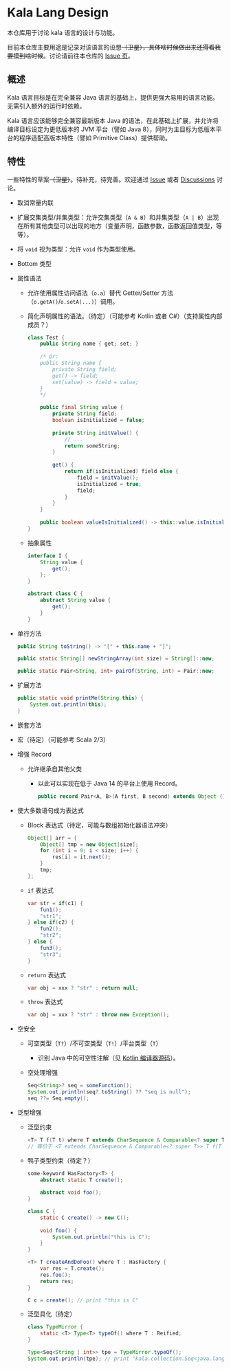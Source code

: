 # Kala Lang Design

本仓库用于讨论 kala 语言的设计与功能。

目前本仓库主要用途是记录对该语言的设想<del>（卫星），具体啥时候做出来还得看我要摸到啥时候</del>。讨论请前往本仓库的 [Issue 页](https://github.com/Glavo/kala-lang/issues)。

## 概述

Kala 语言目标是在完全兼容 Java 语言的基础上，提供更强大易用的语言功能。无需引入额外的运行时依赖。

Kala 语言应该能够完全兼容最新版本 Java 的语法，在此基础上扩展，并允许将编译目标设定为更低版本的 JVM 平台（譬如 Java 8），同时为主目标为低版本平台的程序适配高版本特性（譬如 Primitive Class）提供帮助。

## 特性

一些特性的草案<del>（卫星）</del>。待补充，待完善。欢迎通过 [Issue](https://github.com/Glavo/kala-lang/issues) 或者 [Discussions](https://github.com/Glavo/kala-lang/discussions) 讨论。

* 取消常量内联

* 扩展交集类型/并集类型：允许交集类型（`A & B`）和并集类型（`A | B`）出现在所有其他类型可以出现的地方（变量声明，函数参数，函数返回值类型，等等）。

* 将 `void` 视为类型：允许 `void` 作为类型使用。

* Bottom 类型

* 属性语法

  * 允许使用属性访问语法（`o.a`）替代 Getter/Setter 方法（`o.getA()`/`o.setA(...)`）调用。

  * 简化声明属性的语法。（待定）（可能参考 Kotlin 或者 C#）（支持属性内部成员？）

    ```java
    class Test {
        public String name { get; set; }
        
        /* Or:
        public String name {
            private String field;
            get() -> field;
            set(value) -> field = value;
        }
        */
    
        public final String value {
            private String field;
            boolean isInitialized = false;
        
            private String initValue() {
                // ...
                return someString;
            }
        
            get() {
                return if(isInitialized) field else {
                    field = initValue();
                    isInitialized = true;
                    field;
                }
            }
        }
        
        public boolean valueIsInitialized() -> this::value.isInitialized;
    }
    ```
  * 抽象属性
    
    ```java
    interface I {
        String value {
            get();
        };
    }
    
    abstract class C {
        abstract String value {
            get();
        }
    }
    ```
  
* 单行方法

  ```java
  public String toString() -> "[" + this.name + "]";
  
  public static String[] newStringArray(int size) = String[]::new;
  
  public static Pair<String, int> pairOf(String, int) = Pair::new;
  ```

* 扩展方法

  ```java
  public static void printMe(String this) {
      System.out.println(this);
  }
  ```

* 嵌套方法

* 宏（待定）（可能参考 Scala 2/3）

* 增强 Record

  * 允许继承自其他父类

    * 以此可以实现在低于 Java 14 的平台上使用 Record。

      ```java
      public record Pair<A, B>(A first, B second) extends Object {}
      ```

* 使大多数语句成为表达式

  * Block 表达式（待定，可能与数组初始化器语法冲突）

    ```java
    Object[] arr = {
        Object[] tmp = new Object[size];
        for (int i = 0; i < size; i++) {
            res[i] = it.next();
        }
        tmp;
    };
    ```
    
  * `if` 表达式

    ```java
    var str = if(c1) {
        fun1();
        "str1";
    } else if(c2) {
        fun2();
        "str2";
    } else {
        fun3();
        "str3";
    }
    ```
    
  * `return` 表达式
    
    ```java
    var obj = xxx ? "str" : return null;
    ```
    
  * `throw` 表达式
    
    ```java
    var obj = xxx ? "str" : throw new Exception();
    ```
  
* 空安全

  * 可空类型（`T?`）/不可空类型（`T!`）/平台类型（`T`）

    * 识别 Java 中的可空性注解（见 [Kotlin 编译器源码](https://github.com/JetBrains/kotlin/blob/master/core/compiler.common.jvm/src/org/jetbrains/kotlin/load/java/JvmAnnotationNames.kt)）。
    
  * 空处理增强
    
    ```java
    Seq<String>? seq = someFunction();
    System.out.println(seq?.toString() ?? "seq is null");
    seq ??= Seq.empty();
    ```

* 泛型增强

  * 泛型约束

    ```java
    <T> T f(T t) where T extends CharSequence & Comparable<? super T> -> t;
    // 等价于 <T extends CharSequence & Comparable<? super T>> T f(T t) { return t; }
    ```

  * 鸭子类型约束（待定？）

    ```java
    some-keyword HasFactory<T> {
        abstract static T create();
        
        abstract void foo();
    }
    
    class C {
        static C create() -> new C();
        
        void foo() {
            System.out.println("this is C");
        }
    }
    
    <T> T createAndDoFoo() where T : HasFactory { 
        var res = T.create(); 
        res.foo();
        return res;
    }
    
    C c = create(); // print "this is C"
    ```

    

  * 泛型具化（待定）

    ```java
    class TypeMirror {
        static <T> Type<T> typeOf() where T : Reified;
    }
    
    Type<Seq<String | int>> tpe = TypeMirror.typeOf();
    System.out.println(tpe); // print "kala.collection.Seq<java.lang.String | int>"
    ```

    